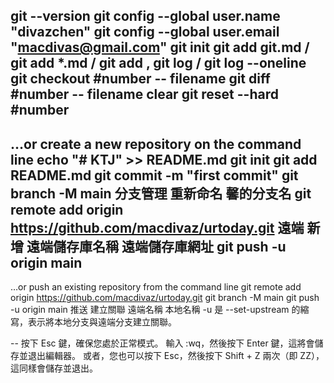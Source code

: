 git --version
git config --global user.name "divazchen"
git config --global user.email "macdivas@gmail.com"
git init
git add git.md / git add *.md / git add ,
git log / git log --oneline
git checkout #number -- filename
git diff #number -- filename
clear
git reset --hard #number
---
…or create a new repository on the command line
echo "# KTJ" >> README.md
git init
git add README.md
git commit -m "first commit"
git branch -M main 分支管理 重新命名 馨的分支名
git remote add origin https://github.com/macdivaz/urtoday.git 遠端 新增 遠端儲存庫名稱 遠端儲存庫網址
git push -u origin main
---
…or push an existing repository from the command line
git remote add origin https://github.com/macdivaz/urtoday.git
git branch -M main
git push -u origin main 推送 建立關聯 遠端名稱 本地名稱
-u 是 --set-upstream 的縮寫，表示將本地分支與遠端分支建立關聯。​

--
按下 Esc 鍵，確保您處於正常模式。
輸入 :wq，然後按下 Enter 鍵，這將會儲存並退出編輯器。
或者，您也可以按下 Esc，然後按下 Shift + Z 兩次（即 ZZ），這同樣會儲存並退出。
